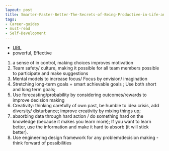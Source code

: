 ```yaml
---
layout: post
title: Smarter-Faster-Better-The-Secrets-of-Being-Productive-in-Life-and-Business
tags:
- Career-guides
- must-read
- Self-Development
---
```



- [URL](https://www.audible.com/pd/Smarter-Faster-Better-The-Secrets-of-Being-Productive-in-Life-and-Business-Audiobook/B017WRZO9U)
-  powerful, Effective


1. a sense of in control, making choices improves  motivation
2. Team safety/ culture, making it possible for  all team members possible to participate and make suggestions
3. Mental models to increase focus/ Focus by envision/ imagination
4. Stretching long-term goals +  smart achievable goals ; Use both short and long term goals; 
5. Use forecasting/probability by considering outcomes/rewards to improve decision making
6. Creativity: thinking carefully of own past, be humble to idea crisis, add diversity/ disturbance; improve creativity by mixing things up; 
7. absorbing data through hard action / do something hard on the knowledge (because it makes you learn more); If you want to learn better, use the information and make it hard to absorb (it will stick better).
8. Use engineering design framework for any problem/decision making - think forward of possibilities




